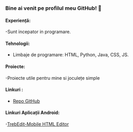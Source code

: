 ### Bine ai venit pe profilul meu GitHub! 👋

#### Experiență:
-Sunt incepator in programare.

#### Tehnologii:
- Limbaje de programare: HTML, Python, Java, CSS, JS.

#### Proiecte:
-Proiecte utile pentru mine si joculețe simple

#### Linkuri :
- [Repo GitHub](https://github.com/AndreiIenea?tab=repositories)

#### Linkuri Aplicații Android:
-[TrebEdit-Mobile HTML Editor](https://play.google.com/store/apps/details?id=com.teejay.trebedit)

